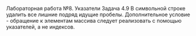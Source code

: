 Лабораторная работа №8. Указатели 
Задача 4.9
В символьной строке удалить все лишние подряд идущие пробелы.
Дополнительное условие - обращение к элементам массива следует реализовать с помощью указателей, а не индексов.
